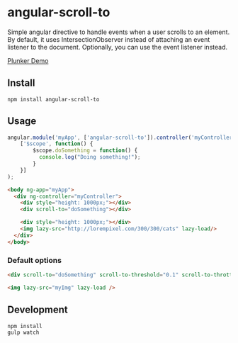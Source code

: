 # angular-scroll-to
Simple angular directive to handle events when a user scrolls to an element. By default, it uses IntersectionObserver instead of attaching an event listener to the document. Optionally, you can use the event listener instead.

[Plunker Demo](https://embed.plnkr.co/q9Zm5IpRd4fpiY83DZIm/)

## Install
```
npm install angular-scroll-to
```

## Usage
```javascript
angular.module('myApp', ['angular-scroll-to']).controller('myController',
    ['$scope', function() {
        $scope.doSomething = function() {
          console.log("Doing something!");
        }
    }]
);
```

```html
<body ng-app="myApp">
  <div ng-controller="myController">
    <div style="height: 1000px;"></div>
    <div scroll-to="doSomething"></div>

    <div style="height: 1000px;"></div>
    <img lazy-src="http://lorempixel.com/300/300/cats" lazy-load/>
  </div>
</body>
```

### Default options
```html
<div scroll-to="doSomething" scroll-to-threshold="0.1" scroll-to-throttle="20" scroll-to-unobserve="true" scroll-to-root="null" scroll-to-root-margin="0px" scroll-offset="0" use-io="true"></div>

<img lazy-src="myImg" lazy-load />
```

## Development
```
npm install
gulp watch
```
